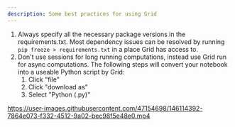 ```yaml
---
description: Some best practices for using Grid
---
```



1. Always specify all the necessary package versions in the requirements.txt. Most dependency issues can be resolved by running ```pip freeze > requirements.txt``` in a place Grid has access to.
2. Don't use sessions for long running computations, instead use Grid run for async computations. The following steps will convert your notebook into a useable Python script by Grid:
    1. Click "file"
    2. Click "download as"
    3. Select "Python (.py)"

https://user-images.githubusercontent.com/47154698/146114392-7864e073-f332-4512-9a02-bec98f5e48e0.mp4
